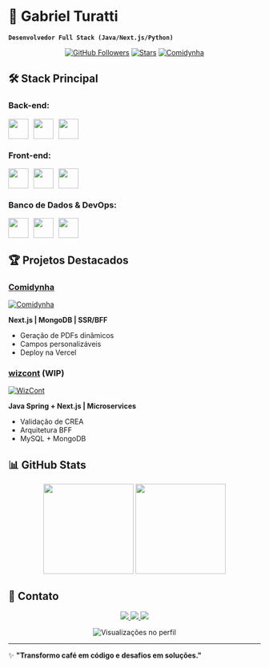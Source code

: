 # 🚀 Gabriel Turatti  
**`Desenvolvedor Full Stack (Java/Next.js/Python)`**  

<div align="center">
  
[![GitHub Followers](https://img.shields.io/github/followers/GabrielHTuratti?style=for-the-badge&label=Follow&logo=github)](https://github.com/GabrielHTuratti)
[![Stars](https://img.shields.io/github/stars/GabrielHTuratti?style=for-the-badge&logo=github)](https://github.com/GabrielHTuratti?tab=repositories)
[![Comidynha](https://img.shields.io/badge/🚀_Comidynha_Demo-000?style=for-the-badge&logo=vercel&logoColor=white)](https://comidynha.vercel.app)

</div>

## 🛠️ Stack Principal

### Back-end:
<div style="display: flex; gap: 10px;">
  <img src="https://cdn.jsdelivr.net/gh/devicons/devicon/icons/java/java-original.svg" width="40" height="40"/>
  <img src="https://cdn.jsdelivr.net/gh/devicons/devicon/icons/spring/spring-original.svg" width="40" height="40"/>
  <img src="https://cdn.jsdelivr.net/gh/devicons/devicon/icons/python/python-original.svg" width="40" height="40"/>
</div>

### Front-end:
<div style="display: flex; gap: 10px;">
  <img src="https://cdn.jsdelivr.net/gh/devicons/devicon/icons/nextjs/nextjs-original.svg" width="40" height="40"/>
  <img src="https://cdn.jsdelivr.net/gh/devicons/devicon/icons/react/react-original.svg" width="40" height="40"/>
  <img src="https://cdn.jsdelivr.net/gh/devicons/devicon/icons/typescript/typescript-plain.svg" width="40" height="40"/>
</div>

### Banco de Dados & DevOps:
<div style="display: flex; gap: 10px;">
  <img src="https://cdn.jsdelivr.net/gh/devicons/devicon/icons/mongodb/mongodb-original.svg" width="40" height="40"/>
  <img src="https://cdn.jsdelivr.net/gh/devicons/devicon/icons/mysql/mysql-original.svg" width="40" height="40"/>
  <img src="https://cdn.jsdelivr.net/gh/devicons/devicon/icons/git/git-original.svg" width="40" height="40"/>
</div>

## 🏆 Projetos Destacados

### [Comidynha](https://comidynha.vercel.app)
[![Comidynha](https://github-readme-stats.vercel.app/api/pin/?username=GabrielHTuratti&repo=comidynha&theme=dracula)](https://github.com/GabrielHTuratti/comidynha)

**Next.js | MongoDB | SSR/BFF**  
- Geração de PDFs dinâmicos  
- Campos personalizáveis  
- Deploy na Vercel  

### [wizcont](https://github.com/GabrielHTuratti/wizcont) (WIP)
[![WizCont](https://github-readme-stats.vercel.app/api/pin/?username=GabrielHTuratti&repo=wizcont&theme=dracula)](https://github.com/GabrielHTuratti/wizcont)

**Java Spring + Next.js | Microservices**  
- Validação de CREA  
- Arquitetura BFF  
- MySQL + MongoDB  

## 📊 GitHub Stats

<div align="center">
  <img height="180em" src="https://github-readme-stats.vercel.app/api?username=GabrielHTuratti&show_icons=true&theme=dracula"/>
  <img height="180em" src="https://github-readme-stats.vercel.app/api/top-langs/?username=GabrielHTuratti&layout=compact&theme=dracula"/>
</div>

## 📩 Contato

<div align="center">
  <a href="mailto:gabrielthi104@gmail.com">
    <img src="https://img.shields.io/badge/Gmail-D14836?style=for-the-badge&logo=gmail&logoColor=white"/>
  </a>
  <a href="https://wa.me/5519997388808">
    <img src="https://img.shields.io/badge/WhatsApp-25D366?style=for-the-badge&logo=whatsapp&logoColor=white"/>
  </a>
  <a href="https://comidynha.vercel.app">
    <img src="https://img.shields.io/badge/Portfólio-000000?style=for-the-badge&logo=vercel&logoColor=white"/>
  </a>
</div>

<p align="center">
  <img src="https://komarev.com/ghpvc/?username=GabrielHTuratti&color=blue&style=flat-square" alt="Visualizações no perfil"/>
</p>

---

✨ **"Transformo café em código e desafios em soluções."**
